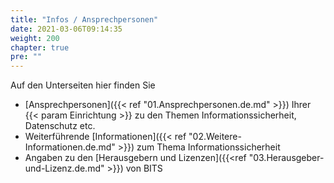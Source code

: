 ```yaml
---
title: "Infos / Ansprechpersonen"
date: 2021-03-06T09:14:35
weight: 200
chapter: true
pre: ""
---
```


Auf den Unterseiten hier finden Sie 

- [Ansprechpersonen]({{< ref "01.Ansprechpersonen.de.md" >}}) Ihrer {{< param Einrichtung >}} zu den Themen Informationssicherheit, Datenschutz etc.
- Weiterführende [Informationen]({{< ref "02.Weitere-Informationen.de.md" >}}) zum Thema Informationssicherheit
- Angaben zu den [Herausgebern und Lizenzen]({{<ref  "03.Herausgeber-und-Lizenz.de.md" >}}) von BITS

